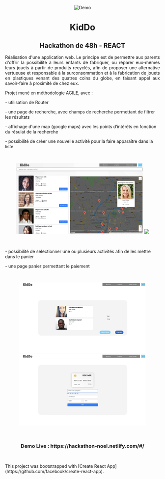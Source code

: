 
<p align="center">
  <img src="public/screenshot1.png" alt="Demo" width="1000" />
</p>

<h1 align="center">KidDo</h1>

<h2 align="center">Hackathon de 48h - REACT</h2>

<p align="justify">Réalisation d'une application web. Le principe est de permettre aux parents d'offrir la possibilité à leurs enfants de fabriquer, ou réparer eux-mêmes leurs jouets à partir de produits recyclés, afin de proposer une alternative vertueuse et responsable à la surconsommation et à la fabrication de jouets en plastiques venant des quatres coins du globe, en faisant appel aux savoir-faire à proximité de chez eux.</p>

<p>Projet mené en méthodologie AGILE, avec :<p>

<p>- utilisation de Router</p>
<p>- une page de recherche, avec champs de recherche permettant de filtrer les résultats</p>
<p>- affichage d'une map (google maps) avec les points d’intérêts en fonction du résulat de la recherche</p>
<p>- possibilité de créer une nouvelle activité pour la faire apparaître dans la liste</p>
<br>
<p align="center">
  <kbd><img src="public/screenshot2.png" width="415" /></kbd>
  <kbd><img src="public/screenshot7.png" width="415" /></kbd>
</p>
<br>
<p>- possibilité de selectionner une ou plusieurs activités afin de les mettre dans le panier</p>
<p>- une page panier permettant le paiement</p>
<br>
<p align="center">
  <kbd><img src="public/screenshot4.png" width="415" /></kbd>
  <kbd><img src="public/screenshot5.png" width="415" /></kbd>
</p>
<br>

<h3 align="center">
  Demo Live : https://hackathon-noel.netlify.com/#/
</h3>
<br>
<p>
This project was bootstrapped with [Create React App](https://github.com/facebook/create-react-app).
</p>

